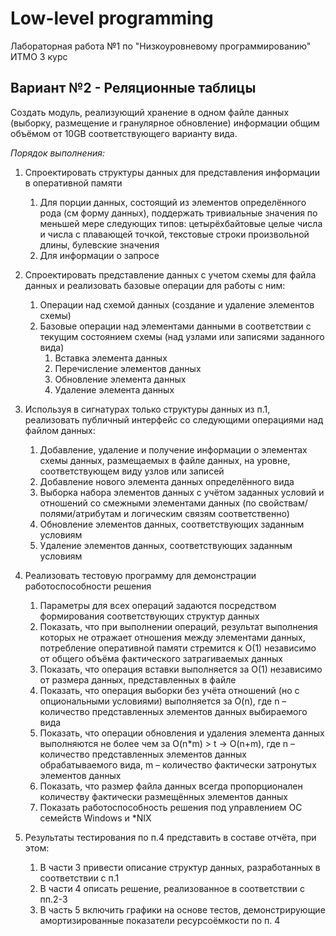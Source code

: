 # Low-level programming
Лабораторная работа №1 по "Низкоуровневому программированию" ИТМО 3 курс

## Вариант №2 - Реляционные таблицы

Создать модуль, реализующий хранение в одном файле данных (выборку, размещение и гранулярное
обновление) информации общим объёмом от 10GB соответствующего варианту вида.

*Порядок выполнения:*

1. Спроектировать структуры данных для представления информации в оперативной памяти
    1. Для порции данных, состоящий из элементов определённого рода (см форму данных),
    поддержать тривиальные значения по меньшей мере следующих типов: цетырёхбайтовые
    целые числа и числа с плавающей точкой, текстовые строки произвольной длины, булевские
    значения
    2. Для информации о запросе

2. Спроектировать представление данных с учетом схемы для файла данных и реализовать базовые
операции для работы с ним:
    1. Операции над схемой данных (создание и удаление элементов схемы)
    2. Базовые операции над элементами данными в соответствии с текущим состоянием схемы (над
    узлами или записями заданного вида)
        1. Вставка элемента данных
        2. Перечисление элементов данных
        3. Обновление элемента данных
        4. Удаление элемента данных

3. Используя в сигнатурах только структуры данных из п.1, реализовать публичный интерфейс со
следующими операциями над файлом данных:
    1. Добавление, удаление и получение информации о элементах схемы данных, размещаемых в
    файле данных, на уровне, соответствующем виду узлов или записей
    2. Добавление нового элемента данных определённого вида
    3. Выборка набора элементов данных с учётом заданных условий и отношений со смежными
    элементами данных (по свойствам/полями/атрибутам и логическим связям соответственно)
    4. Обновление элементов данных, соответствующих заданным условиям
    5. Удаление элементов данных, соответствующих заданным условиям
  
4. Реализовать тестовую программу для демонстрации работоспособности решения
    1. Параметры для всех операций задаются посредством формирования соответствующих структур
    данных
    2. Показать, что при выполнении операций, результат выполнения которых не отражает
    отношения между элементами данных, потребление оперативной памяти стремится к O(1)
    независимо от общего объёма фактического затрагиваемых данных
    3. Показать, что операция вставки выполняется за O(1) независимо от размера данных,
    представленных в файле
    4. Показать, что операция выборки без учёта отношений (но с опциональными условиями)
    выполняется за O(n), где n – количество представленных элементов данных выбираемого вида
    5. Показать, что операции обновления и удаления элемента данных выполняются не более чем за
    O(n*m) > t -> O(n+m), где n – количество представленных элементов данных обрабатываемого
    вида, m – количество фактически затронутых элементов данных
    6. Показать, что размер файла данных всегда пропорционален количеству фактически размещённых элементов данных
    7. Показать работоспособность решения под управлением ОС семейств Windows и *NIX
  
5. Результаты тестирования по п.4 представить в составе отчёта, при этом:
    1. В части 3 привести описание структур данных, разработанных в соответствии с п.1
    2. В части 4 описать решение, реализованное в соответствии с пп.2-3
    3. В часть 5 включить графики на основе тестов, демонстрирующие амортизированные показатели
    ресурсоёмкости по п. 4
